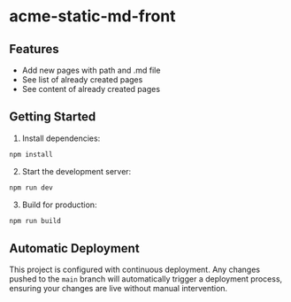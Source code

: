 # acme-static-md-front

## Features

- Add new pages with path and .md file
- See list of already created pages
- See content of already created pages

## Getting Started

1. Install dependencies:
```bash
npm install
```

2. Start the development server:
```bash
npm run dev
```

3. Build for production:
```bash
npm run build
```

## Automatic Deployment

This project is configured with continuous deployment. Any changes pushed to the `main` branch will automatically trigger a deployment process, ensuring your changes are live without manual intervention.
